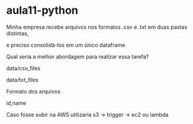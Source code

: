 # aula11-python

Minha empresa recebe arquivos nos formatos .csv e .txt em duas pastas distintas,

e preciso consolidá-los em um único dataframe. 

Qual seria a melhor abordagem para realizar essa tarefa?



data/csv_files

data/txt_files


Formato dos arquivos 

id,name

Caso fosse subir na AWS utilizaria s3 -> trigger -> ec2 ou lambda 